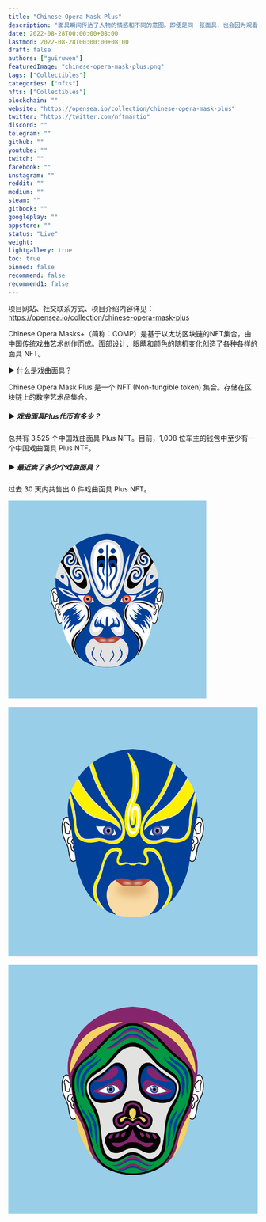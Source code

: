 ```yaml
---
title: "Chinese Opera Mask Plus"
description: "面具瞬间传达了人物的情感和不同的意图。即便是同一张面具，也会因为观看者不同的文化背景和生活经历而产生不同的感受。每一件 COMP NFT 都是独一无二的艺术品，具有特定的收藏价值。"
date: 2022-08-28T00:00:00+08:00
lastmod: 2022-08-28T00:00:00+08:00
draft: false
authors: ["guiruwen"]
featuredImage: "chinese-opera-mask-plus.png"
tags: ["Collectibles"]
categories: ["nfts"]
nfts: ["Collectibles"]
blockchain: ""
website: "https://opensea.io/collection/chinese-opera-mask-plus"
twitter: "https://twitter.com/nftmartio"
discord: ""
telegram: ""
github: ""
youtube: ""
twitch: ""
facebook: ""
instagram: ""
reddit: ""
medium: ""
steam: ""
gitbook: ""
googleplay: ""
appstore: ""
status: "Live"
weight: 
lightgallery: true
toc: true
pinned: false
recommend: false
recommend1: false
---
```

项目网站、社交联系方式、项目介绍内容详见：https://opensea.io/collection/chinese-opera-mask-plus

Chinese Opera Masks+（简称：COMP）是基于以太坊区块链的NFT集合，由中国传统戏曲艺术创作而成。面部设计、眼睛和颜色的随机变化创造了各种各样的面具 NFT。

 ▶ 什么是戏曲面具？

Chinese Opera Mask Plus 是一个 NFT (Non-fungible token) 集合。存储在区块链上的数字艺术品集合。

##### ▶ 戏曲面具Plus代币有多少？

总共有 3,525 个中国戏曲面具 Plus NFT。目前，1,008 位车主的钱包中至少有一个中国戏曲面具 Plus NTF。

##### ▶ 最近卖了多少个戏曲面具？

过去 30 天内共售出 0 件戏曲面具 Plus NFT。



![nft](01.png)

![nft](02.png)

![nft](03.png)